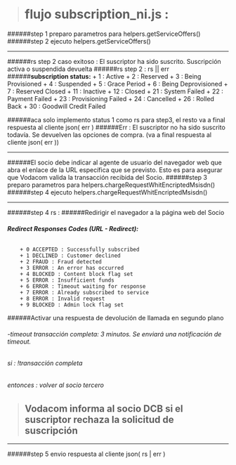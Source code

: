 ># flujo subscription_ni.js :

######step 1 preparo parametros para helpers.getServiceOffers()
######step 2 ejecuto helpers.getServiceOffers() 
******************************************************************************************************

######rs step 2  caso exitoso : El suscriptor ha sido suscrito. Suscripción activa o suspendida devuelta
######rs step 2 : rs || err
######**subscription status:**
        + 1 : Active
        + 2 : Reserved
        + 3 : Being Provisioned
        + 4 : Suspended
        + 5 : Grace Period
        + 6 : Being Deprovisioned
        + 7 : Reserved Closed
        + 11 : Inactive
        + 12 : Closed
        + 21 : System Failed
        + 22 : Payment Failed
        + 23 : Provisioning Failed
        + 24 : Cancelled
        + 26 : Rolled Back
        + 30 : Goodwill Credit Failed

######aca solo implemento status 1 como rs para step3, el resto va a final respuesta al cliente json( err )
######Err : El suscriptor no ha sido suscrito todavía. Se devuelven las opciones de compra. (va a final respuesta al cliente json( err ))
******************************************************************************************************

######El socio debe indicar al agente de usuario del navegador web que abra el enlace de la URL específica que se previsto. Esto es para asegurar que Vodacom valida la transacción recibida del Socio.
######step 3 preparo parametros para helpers.chargeRequestWhitEncriptedMsisdn()
######step 4 ejecuto helpers.chargeRequestWhitEncriptedMsisdn()
******************************************************************************************************

######step 4 rs :
######Redirigir el navegador a la página web del Socio
######  **Redirect Responses Codes (URL - Redirect):**
        + 0 ACCEPTED : Successfully subscribed
        + 1 DECLINED : Customer declined
        + 2 FRAUD : Fraud detected 
        + 3 ERROR : An error has occurred 
        + 4 BLOCKED : Content block flag set
        + 5 ERROR : Insufficient funds 
        + 6 ERROR : Timeout waiting for response 
        + 7 ERROR : Already subscribed to service 
        + 8 ERROR : Invalid request 
        + 9 BLOCKED : Admin lock flag set

######Activar una respuesta de devolución de llamada en segundo plano
######    -timeout transacción completa: 3 minutos. Se enviará una notificación de timeout.
######        si : !transacción completa 
######            entonces : volver al socio tercero

>## Vodacom informa al socio DCB si el suscriptor rechaza la solicitud de suscripción
******************************************************************************************************

######step 5 envio respuesta al cliente json( rs | err )